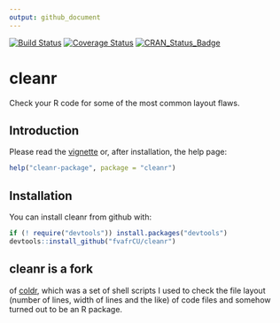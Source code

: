 ```yaml
---
output: github_document
---
```

[![Build Status](https://travis-ci.org/fvafrCU/cleanr.svg?branch=master)](https://travis-ci.org/fvafrCU/cleanr)
[![Coverage Status](https://codecov.io/github/fvafrCU/cleanr/coverage.svg?branch=master)](https://codecov.io/github/fvafrCU/cleanr?branch=master)
[![CRAN_Status_Badge](http://www.r-pkg.org/badges/version/cleanr)](https://cran.r-project.org/package=cleanr)
# cleanr
Check your R code for some of the most common layout flaws.

<!-- README.md is generated from README.Rmd. Please edit that file -->


## Introduction
Please read the [vignette](http://htmlpreview.github.io/?https://github.com/fvafrCU/cleanr/blob/master/inst/doc/cleanr_Introduction.html)
or, after installation, the help page:


```r
help("cleanr-package", package = "cleanr")
```

## Installation
You can install cleanr from github with:

```r
if (! require("devtools")) install.packages("devtools")
devtools::install_github("fvafrCU/cleanr")
```

## cleanr is a fork 
of [coldr](https://github.com/fvafrcu/coldr.git),
which was a set of shell scripts I used to check the file layout (number of 
lines, width of lines and the like) of code files and somehow turned out to be 
an R package.


